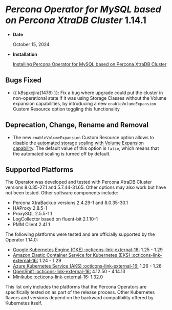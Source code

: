 # *Percona Operator for MySQL based on Percona XtraDB Cluster* 1.14.1

* **Date**

   October 15, 2024

* **Installation**

   [Installing Percona Operator for MySQL based on Percona XtraDB Cluster](../System-Requirements.md#installation-guidelines)

## Bugs Fixed

* {{ k8spxcjira(1476) }}: Fix a bug where upgrade could put the cluster in non-operational state if it was using Storage Classes without the Volume expansion capabilities, by introducing a new `enableVolumeExpansion` Custom Resource option toggling this functionality

## Deprecation, Change, Rename and Removal

* The new `enableVolumeExpansion` Custom Resource option allows to disable the [automated storage scaling with Volume Expansion capability](../scaling.md#automated-scaling-with-volume-expansion-capability). The default value of this option is `false`, which means that the automated scaling is turned off by default.

## Supported Platforms

The Operator was developed and tested with Percona XtraDB Cluster versions 8.0.35-27.1 and 5.7.44-31.65. Other options may also work but have not been tested. Other software components include:

* Percona XtraBackup versions 2.4.29-1 and 8.0.35-30.1
* HAProxy 2.8.5-1
* ProxySQL 2.5.5-1.1
* LogCollector based on fluent-bit 2.1.10-1
* PMM Client 2.41.1

The following platforms were tested and are officially supported by the Operator
1.14.0:

* [Google Kubernetes Engine (GKE) :octicons-link-external-16:](https://cloud.google.com/kubernetes-engine) 1.25 - 1.29
* [Amazon Elastic Container Service for Kubernetes (EKS) :octicons-link-external-16:](https://aws.amazon.com) 1.24 - 1.29
* [Azure Kubernetes Service (AKS) :octicons-link-external-16:](https://azure.microsoft.com/en-us/services/kubernetes-service/) 1.26 - 1.28
* [OpenShift :octicons-link-external-16:](https://www.redhat.com/en/technologies/cloud-computing/openshift) 4.12.50 - 4.14.13
* [Minikube :octicons-link-external-16:](https://minikube.sigs.k8s.io/docs/) 1.32.0

This list only includes the platforms that the Percona Operators are specifically tested on as part of the release process. Other Kubernetes flavors and versions depend on the backward compatibility offered by Kubernetes itself.
